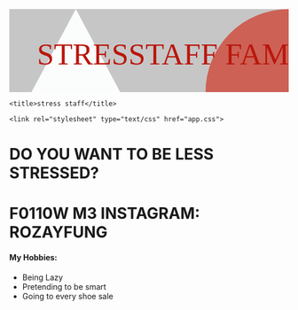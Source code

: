 <html>
<head>
	
  <svg width="100%" height="100%">
    <rect width="100%" height="100%" fill="#c6c6c6" />
    <circle cx="100%" cy="100%" r="150" fill="#CD6155"/>
    <polygon points="120,0 240,225 0,225" fill="#FBFCFC"/>
    <text x="50" y="100" font-family="Verdana" font-size="55"
          fill="#ba160c">
            STRESSTAFF FAM
    </text>
  </svg>
  
	<title>stress staff</title>

	<link rel="stylesheet" type="text/css" href="app.css">

<!-- 	<style type="text/css">
/*		selector {
			property: value;
		}*/

		h1{
			color: red;
		}

		li {
			color: orange;
		}
	</style> -->
</head>
<body>
<h1>DO YOU WANT TO BE LESS STRESSED?</h1>
<h1>F0110W M3 INSTAGRAM: ROZAYFUNG</h1>


<h4>My Hobbies:</h4>
<ul>
	<li>Being Lazy</li>
	<li>Pretending to be smart</li>
	<li>Going to every shoe sale</li>
</ul>



</body>
</html>
